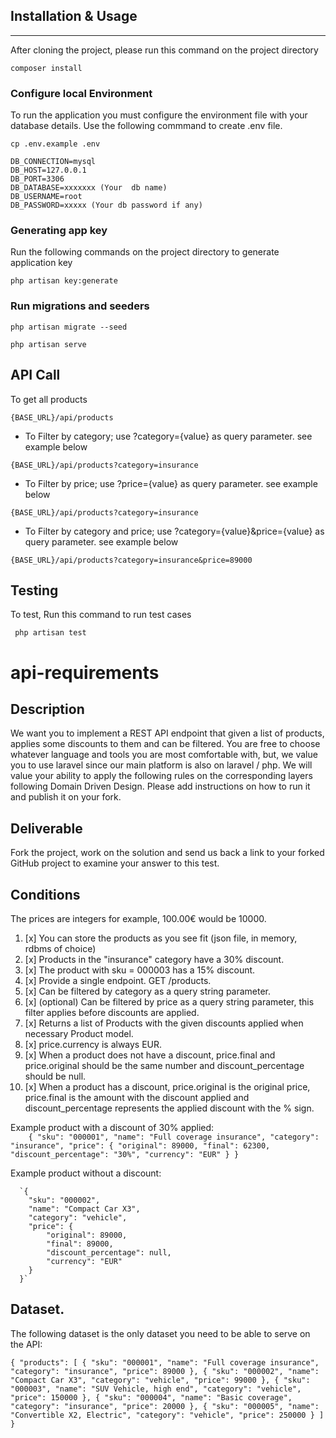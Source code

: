 
## Installation & Usage
<hr/>

After cloning the project, please run this command on the project directory
```
composer install
```
### Configure local Environment
To run the application you must configure the environment file with your database details. Use the following commmand to create .env file. 
```
cp .env.example .env

```

```
DB_CONNECTION=mysql
DB_HOST=127.0.0.1
DB_PORT=3306
DB_DATABASE=xxxxxxx (Your  db name)
DB_USERNAME=root
DB_PASSWORD=xxxxx (Your db password if any)
```
### Generating app key
Run the following commands on the project directory to generate application key
```
php artisan key:generate

```

### Run migrations and seeders

```
php artisan migrate --seed
```

```
php artisan serve
```

## API Call
To get all products
```
{BASE_URL}/api/products
```
- To Filter by category; use ?category={value} as query parameter. see example below
```
{BASE_URL}/api/products?category=insurance
```

- To Filter  by price; use ?price={value} as query parameter. see example below
```
{BASE_URL}/api/products?category=insurance
```

- To Filter by category and price; use ?category={value}&price={value} as query parameter. see example below
```
{BASE_URL}/api/products?category=insurance&price=89000
```
## Testing
To test, Run this command to run test cases
```
 php artisan test
```

# api-requirements

## Description
We want you to implement a REST API endpoint that given a list of products, applies some
discounts to them and can be filtered.
You are free to choose whatever language and tools you are most comfortable with, but, we value you to use laravel since our main platform is also on laravel / php.
We will value your ability to apply the following rules on the corresponding layers following Domain Driven Design. 
Please add instructions on how to run it and publish it on your fork.

## Deliverable 

Fork the project, work on the solution and send us back a link to your forked GitHub project to examine your answer to this test.

## Conditions 


The prices are integers for example, 100.00€ would be 10000.
  
1. [x] You can store the products as you see fit (json file, in memory, rdbms of choice)
2. [x] Products in the "insurance" category have a 30% discount.
3. [x] The product with sku = 000003 has a 15% discount.
4. [x] Provide a single endpoint. GET /products.
5. [x] Can be filtered by category as a query string parameter.
6. [x] (optional) Can be filtered by price as a query string parameter, this filter applies before discounts are applied.
7. [x] Returns a list of Products with the given discounts applied when necessary Product model.
8. [x] price.currency is always EUR.
9. [x] When a product does not have a discount, price.final and price.original should be the same number and discount_percentage should be null.
10. [x] When a product has a discount, price.original is the original price, price.final is the amount with the discount applied and discount_percentage represents the applied discount with the % sign.

Example product with a discount of 30% applied:  
`    {
      "sku": "000001",
      "name": "Full coverage insurance",
      "category": "insurance",
      "price": {
          "original": 89000,
          "final": 62300,
          "discount_percentage": "30%",
          "currency": "EUR"
      }
    }`
  
  Example product without a discount:
  
      `{
        "sku": "000002",
        "name": "Compact Car X3",
        "category": "vehicle",
        "price": {
            "original": 89000,
            "final": 89000,
            "discount_percentage": null,
            "currency": "EUR"
        }
      }`
      
## Dataset.       
The following dataset is the only dataset you need to be able to serve on the API: 

`{
    "products": [
      {
        "sku": "000001",
        "name": "Full coverage insurance",
        "category": "insurance",
        "price": 89000
      },
      {
        "sku": "000002",
        "name": "Compact Car X3",
        "category": "vehicle",
        "price": 99000
      },
      {
        "sku": "000003",
        "name": "SUV Vehicle, high end",
        "category": "vehicle",
        "price": 150000
      },
      {
        "sku": "000004",
        "name": "Basic coverage",
        "category": "insurance",
        "price": 20000
      },
      {
        "sku": "000005",
        "name": "Convertible X2, Electric",
        "category": "vehicle",
        "price": 250000
      }
    ]
  }`
